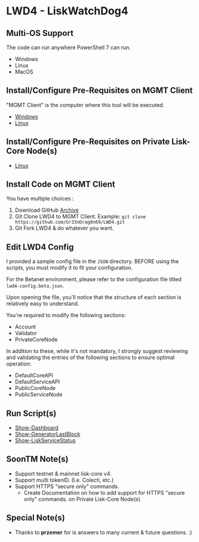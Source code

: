 # LWD4 - LiskWatchDog4

## Multi-OS Support

The code can run anywhere PowerShell 7 can run.

* Windows
* Linux
* MacOS

## Install/Configure Pre-Requisites on MGMT Client

"MGMT Client" is the computer where this tool will be executed.

* [Windows](./MD/Install-MGMT-Windows.md)
* [Linux](./MD/Install-MGMT-Linux.md)

## Install/Configure Pre-Requisites on Private Lisk-Core Node(s)

* [Linux](./MD/Install-Lisk-Core-Linux.md)

## Install Code on MGMT Client

You have multiple choices :

1. Download GitHub [Archive](https://github.com/Gr33nDrag0n69/LWD4/archive/refs/heads/main.zip)
2. Git Clone LWD4 to MGMT Client. Example: `git clone https://github.com/Gr33nDrag0n69/LWD4.git`
3. Git Fork LWD4 & do whatever you want.

## Edit LWD4 Config

I provided a sample config file in the `JSON` directory. BEFORE using the scripts, you must modify it to fit your configuration.

For the Betanet environment, please refer to the configuration file titled `lwd4-config.beta.json`.

Upon opening the file, you'll notice that the structure of each section is relatively easy to understand.

You're required to modify the following sections:

* Account
* Validator
* PrivateCoreNode

In addition to these, while it's not mandatory, I strongly suggest reviewing and validating the entries of the following sections to ensure optimal operation:

* DefaultCoreAPI
* DefaultServiceAPI
* PublicCoreNode
* PublicServiceNode

## Run Script(s)

* [Show-Dashboard](./MD/Show-Dashboard.md)
* [Show-GeneratorLastBlock](./MD/Show-GeneratorLastBlock.md)
* [Show-LiskServiceStatus](./MD/Show-LiskServiceStatus.md)

## SoonTM Note(s)

* Support testnet & mainnet lisk-core v4.
* Support multi tokenID. (I.e. Colecti, etc.)
* Support HTTPS "secure only" commands.
  * Create Documentation on how to add support for HTTPS "secure only" commands. on Private Lisk-Core Node(s)

## Special Note(s)

* Thanks to **przemer** for is answers to many current & future questions. :)
